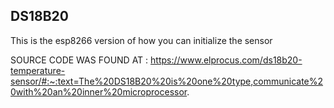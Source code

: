 
DS18B20
------------------------


This is the esp8266 version of how you can initialize the sensor


SOURCE CODE WAS FOUND AT : https://www.elprocus.com/ds18b20-temperature-sensor/#:~:text=The%20DS18B20%20is%20one%20type,communicate%20with%20an%20inner%20microprocessor.
